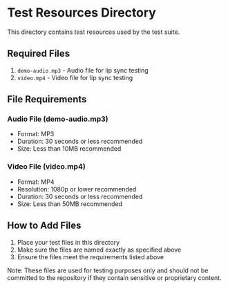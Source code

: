 # Test Resources Directory

This directory contains test resources used by the test suite.

## Required Files

1. `demo-audio.mp3` - Audio file for lip sync testing
2. `video.mp4` - Video file for lip sync testing

## File Requirements

### Audio File (demo-audio.mp3)
- Format: MP3
- Duration: 30 seconds or less recommended
- Size: Less than 10MB recommended

### Video File (video.mp4)
- Format: MP4
- Resolution: 1080p or lower recommended
- Duration: 30 seconds or less recommended
- Size: Less than 50MB recommended

## How to Add Files

1. Place your test files in this directory
2. Make sure the files are named exactly as specified above
3. Ensure the files meet the requirements listed above

Note: These files are used for testing purposes only and should not be committed to the repository if they contain sensitive or proprietary content. 